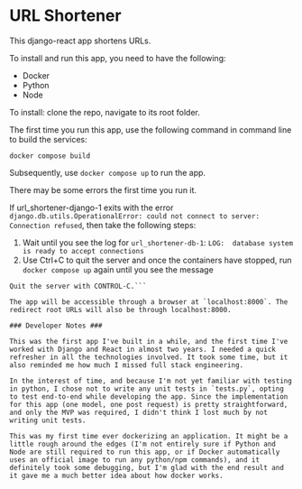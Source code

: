 # URL Shortener #

This django-react app shortens URLs.

To install and run this app, you need to have the following:

- Docker
- Python
- Node

To install: clone the repo, navigate to its root folder. 

The first time you run this app, use the following command in command line to build the services: 

`docker compose build`

Subsequently, use `docker compose up` to run the app. 

There may be some errors the first time you run it. 

If url_shortener-django-1 exits with the error `django.db.utils.OperationalError: could not connect to server: Connection refused`, then take the following steps:

1. Wait until you see the log for `url_shortener-db-1`: `LOG:  database system is ready to accept connections`
2. Use Ctrl+C to quit the server and once the containers have stopped, run `docker compose up` again until you see the message 
```Starting development server at http://0.0.0.0:8000/
Quit the server with CONTROL-C.```

The app will be accessible through a browser at `localhost:8000`. The redirect root URLs will also be through localhost:8000.

### Developer Notes ###

This was the first app I've built in a while, and the first time I've worked with Django and React in almost two years. I needed a quick refresher in all the technologies involved. It took some time, but it also reminded me how much I missed full stack engineering.

In the interest of time, and because I'm not yet familiar with testing in python, I chose not to write any unit tests in `tests.py`, opting to test end-to-end while developing the app. Since the implementation for this app (one model, one post request) is pretty straightforward, and only the MVP was required, I didn't think I lost much by not writing unit tests.

This was my first time ever dockerizing an application. It might be a little rough around the edges (I'm not entirely sure if Python and Node are still required to run this app, or if Docker automatically uses an official image to run any python/npm commands), and it definitely took some debugging, but I'm glad with the end result and it gave me a much better idea about how docker works.